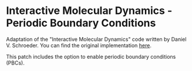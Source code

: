# Interactive Molecular Dynamics - Periodic Boundary Conditions

Adaptation of the "Interactive Molecular Dynamics" code written by Daniel V. Schroeder. You can find the original implementation [here](https://physics.weber.edu/schroeder/md/).

This patch includes the option to enable periodic boundary conditions (PBCs).


